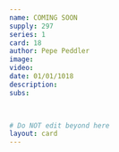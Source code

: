 ```yaml
---
name: COMING SOON
supply: 297
series: 1
card: 18
author: Pepe Peddler
image: 
video: 
date: 01/01/1018
description: 
subs: 

    

# Do NOT edit beyond here
layout: card
---
```

